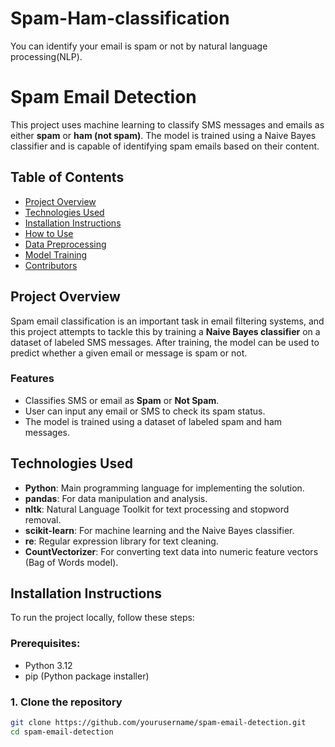 # Spam-Ham-classification
You can identify your email is spam or not by natural language processing(NLP).
# Spam Email Detection

This project uses machine learning to classify SMS messages and emails as either **spam** or **ham (not spam)**. The model is trained using a Naive Bayes classifier and is capable of identifying spam emails based on their content.

## Table of Contents
- [Project Overview](#project-overview)
- [Technologies Used](#technologies-used)
- [Installation Instructions](#installation-instructions)
- [How to Use](#how-to-use)
- [Data Preprocessing](#data-preprocessing)
- [Model Training](#model-training)
- [Contributors](#contributors)

## Project Overview
Spam email classification is an important task in email filtering systems, and this project attempts to tackle this by training a **Naive Bayes classifier** on a dataset of labeled SMS messages. After training, the model can be used to predict whether a given email or message is spam or not.

### Features
- Classifies SMS or email as **Spam** or **Not Spam**.
- User can input any email or SMS to check its spam status.
- The model is trained using a dataset of labeled spam and ham messages.

## Technologies Used
- **Python**: Main programming language for implementing the solution.
- **pandas**: For data manipulation and analysis.
- **nltk**: Natural Language Toolkit for text processing and stopword removal.
- **scikit-learn**: For machine learning and the Naive Bayes classifier.
- **re**: Regular expression library for text cleaning.
- **CountVectorizer**: For converting text data into numeric feature vectors (Bag of Words model).

## Installation Instructions

To run the project locally, follow these steps:

### Prerequisites:
- Python 3.12
- pip (Python package installer)

### 1. Clone the repository

```bash
git clone https://github.com/yourusername/spam-email-detection.git
cd spam-email-detection
